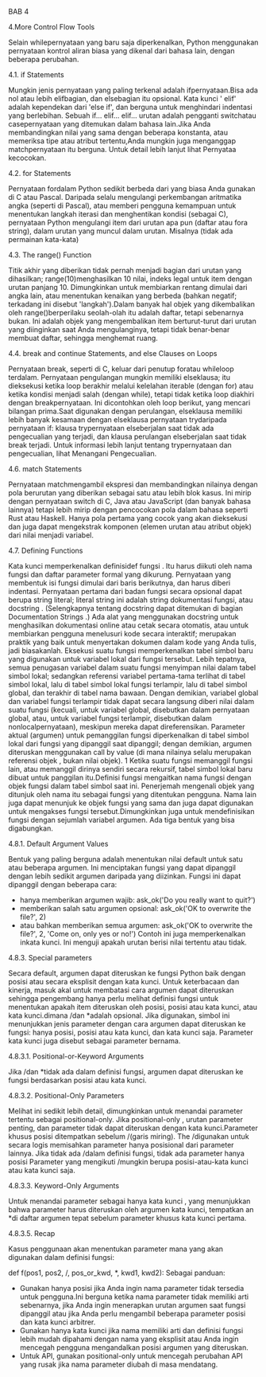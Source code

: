 BAB 4

4.More Control Flow Tools

Selain whilepernyataan yang baru saja diperkenalkan, Python menggunakan pernyataan kontrol aliran biasa yang dikenal dari bahasa lain, dengan beberapa perubahan.

4.1. if Statements

Mungkin jenis pernyataan yang paling terkenal adalah ifpernyataan.Bisa ada nol atau lebih elifbagian, dan elsebagian itu opsional. Kata kunci ' elif' adalah kependekan dari 'else if', dan berguna untuk menghindari indentasi yang berlebihan. Sebuah if… elif… elif… urutan adalah pengganti switchatau casepernyataan yang ditemukan dalam bahasa lain.Jika Anda membandingkan nilai yang sama dengan beberapa konstanta, atau memeriksa tipe atau atribut tertentu,Anda mungkin juga menganggap matchpernyataan itu berguna. Untuk detail lebih lanjut lihat Pernyataa kecocokan.

4.2. for Statements

Pernyataan fordalam Python sedikit berbeda dari yang biasa Anda gunakan di C atau Pascal. Daripada selalu mengulangi perkembangan aritmatika angka (seperti di Pascal), atau memberi pengguna kemampuan untuk menentukan langkah iterasi dan menghentikan kondisi (sebagai C), pernyataan Python mengulangi item dari urutan apa pun (daftar atau fora string), dalam urutan yang muncul dalam urutan. Misalnya (tidak ada permainan kata-kata)

4.3. The range() Function

Titik akhir yang diberikan tidak pernah menjadi bagian dari urutan yang dihasilkan; range(10)menghasilkan 10 nilai, indeks legal untuk item dengan urutan panjang 10. Dimungkinkan untuk membiarkan rentang dimulai dari angka lain, atau menentukan kenaikan yang berbeda (bahkan negatif; terkadang ini disebut 'langkah').Dalam banyak hal objek yang dikembalikan oleh range()berperilaku seolah-olah itu adalah daftar, tetapi sebenarnya bukan. Ini adalah objek yang mengembalikan item berturut-turut dari urutan yang diinginkan saat Anda mengulanginya, tetapi tidak benar-benar membuat daftar, sehingga menghemat ruang.

4.4. break and continue Statements, and else Clauses on Loops

Pernyataan break, seperti di C, keluar dari penutup foratau whileloop terdalam.
Pernyataan pengulangan mungkin memiliki elseklausa; itu dieksekusi ketika loop berakhir melalui kelelahan iterable (dengan for) atau ketika kondisi menjadi salah (dengan while), tetapi tidak ketika loop diakhiri dengan breakpernyataan. Ini dicontohkan oleh loop berikut, yang mencari bilangan prima.Saat digunakan dengan perulangan, elseklausa memiliki lebih banyak kesamaan dengan elseklausa pernyataan trydaripada pernyataan if: klausa trypernyataan elseberjalan saat tidak ada pengecualian yang terjadi, dan klausa perulangan elseberjalan saat tidak break terjadi. Untuk informasi lebih lanjut tentang trypernyataan dan pengecualian, lihat Menangani Pengecualian.

4.6. match Statements

Pernyataan matchmengambil ekspresi dan membandingkan nilainya dengan pola berurutan yang diberikan sebagai satu atau lebih blok kasus. Ini mirip dengan pernyataan switch di C, Java atau JavaScript (dan banyak bahasa lainnya) tetapi lebih mirip dengan pencocokan pola dalam bahasa seperti Rust atau Haskell. Hanya pola pertama yang cocok yang akan dieksekusi dan juga dapat mengekstrak komponen (elemen urutan atau atribut objek) dari nilai menjadi variabel.

4.7. Defining Functions

Kata kunci memperkenalkan definisidef fungsi . Itu harus diikuti oleh nama fungsi dan daftar parameter formal yang dikurung. Pernyataan yang membentuk isi fungsi dimulai dari baris berikutnya, dan harus diberi indentasi.
Pernyataan pertama dari badan fungsi secara opsional dapat berupa string literal; literal string ini adalah string dokumentasi fungsi, atau docstring . (Selengkapnya tentang docstring dapat ditemukan di bagian Documentation Strings .) Ada alat yang menggunakan docstring untuk menghasilkan dokumentasi online atau cetak secara otomatis, atau untuk membiarkan pengguna menelusuri kode secara interaktif; merupakan praktik yang baik untuk menyertakan dokumen dalam kode yang Anda tulis, jadi biasakanlah.
Eksekusi suatu fungsi memperkenalkan tabel simbol baru yang digunakan untuk variabel lokal dari fungsi tersebut. Lebih tepatnya, semua penugasan variabel dalam suatu fungsi menyimpan nilai dalam tabel simbol lokal; sedangkan referensi variabel pertama-tama terlihat di tabel simbol lokal, lalu di tabel simbol lokal fungsi terlampir, lalu di tabel simbol global, dan terakhir di tabel nama bawaan. Dengan demikian, variabel global dan variabel fungsi terlampir tidak dapat secara langsung diberi nilai dalam suatu fungsi (kecuali, untuk variabel global, disebutkan dalam pernyataan global, atau, untuk variabel fungsi terlampir, disebutkan dalam nonlocalpernyataan), meskipun mereka dapat direferensikan.
Parameter aktual (argumen) untuk pemanggilan fungsi diperkenalkan di tabel simbol lokal dari fungsi yang dipanggil saat dipanggil; dengan demikian, argumen diteruskan menggunakan call by value (di mana nilainya selalu merupakan referensi objek , bukan nilai objek). 1 Ketika suatu fungsi memanggil fungsi lain, atau memanggil dirinya sendiri secara rekursif, tabel simbol lokal baru dibuat untuk panggilan itu.Definisi fungsi mengaitkan nama fungsi dengan objek fungsi dalam tabel simbol saat ini. Penerjemah mengenali objek yang ditunjuk oleh nama itu sebagai fungsi yang ditentukan pengguna. Nama lain juga dapat menunjuk ke objek fungsi yang sama dan juga dapat digunakan untuk mengakses fungsi tersebut.Dimungkinkan juga untuk mendefinisikan fungsi dengan sejumlah variabel argumen. Ada tiga bentuk yang bisa digabungkan.

4.8.1. Default Argument Values

Bentuk yang paling berguna adalah menentukan nilai default untuk satu atau beberapa argumen. Ini menciptakan fungsi yang dapat dipanggil dengan lebih sedikit argumen daripada yang diizinkan.
Fungsi ini dapat dipanggil dengan beberapa cara:
- hanya memberikan argumen wajib: ask_ok('Do you really want to quit?')
- memberikan salah satu argumen opsional: ask_ok('OK to overwrite the file?', 2)
- atau bahkan memberikan semua argumen: ask_ok('OK to overwrite the file?', 2, 'Come on, only yes or no!')
Contoh ini juga memperkenalkan inkata kunci. Ini menguji apakah urutan berisi nilai tertentu atau tidak.

4.8.3. Special parameters

Secara default, argumen dapat diteruskan ke fungsi Python baik dengan posisi atau secara eksplisit dengan kata kunci. Untuk keterbacaan dan kinerja, masuk akal untuk membatasi cara argumen dapat diteruskan sehingga pengembang hanya perlu melihat definisi fungsi untuk menentukan apakah item diteruskan oleh posisi, posisi atau kata kunci, atau kata kunci.dimana /dan *adalah opsional. Jika digunakan, simbol ini menunjukkan jenis parameter dengan cara argumen 
dapat diteruskan ke fungsi: hanya posisi, posisi atau kata kunci, dan kata kunci saja. Parameter kata kunci juga disebut sebagai parameter bernama.

4.8.3.1. Positional-or-Keyword Arguments

Jika /dan *tidak ada dalam definisi fungsi, argumen dapat diteruskan ke fungsi berdasarkan posisi atau kata kunci.

4.8.3.2. Positional-Only Parameters

Melihat ini sedikit lebih detail, dimungkinkan untuk menandai parameter tertentu sebagai positional-only. Jika positional-only , urutan parameter penting, dan parameter tidak dapat diteruskan dengan kata kunci.Parameter khusus posisi ditempatkan sebelum /(garis miring). The /digunakan untuk secara logis memisahkan parameter hanya posisional dari parameter lainnya. Jika tidak ada /dalam definisi fungsi, tidak ada parameter hanya posisi Parameter yang mengikuti /mungkin berupa posisi-atau-kata kunci atau kata kunci saja.

4.8.3.3. Keyword-Only Arguments

Untuk menandai parameter sebagai hanya kata kunci , yang menunjukkan bahwa parameter harus diteruskan oleh argumen kata kunci, tempatkan an *di daftar argumen tepat sebelum parameter khusus kata kunci pertama.

4.8.3.5. Recap

Kasus penggunaan akan menentukan parameter mana yang akan digunakan dalam definisi fungsi:

def f(pos1, pos2, /, pos_or_kwd, *, kwd1, kwd2):
Sebagai panduan:
- Gunakan hanya posisi jika Anda ingin nama parameter tidak tersedia untuk pengguna.Ini berguna ketika nama parameter tidak memiliki arti sebenarnya, jika Anda ingin menerapkan urutan argumen saat fungsi dipanggil atau jika Anda perlu mengambil beberapa parameter posisi dan kata kunci arbitrer.
- Gunakan hanya kata kunci jika nama memiliki arti dan definisi fungsi lebih mudah dipahami dengan nama yang eksplisit atau Anda ingin mencegah pengguna mengandalkan posisi argumen yang diteruskan.
- Untuk API, gunakan positional-only untuk mencegah perubahan API yang rusak jika nama parameter diubah di masa mendatang.
